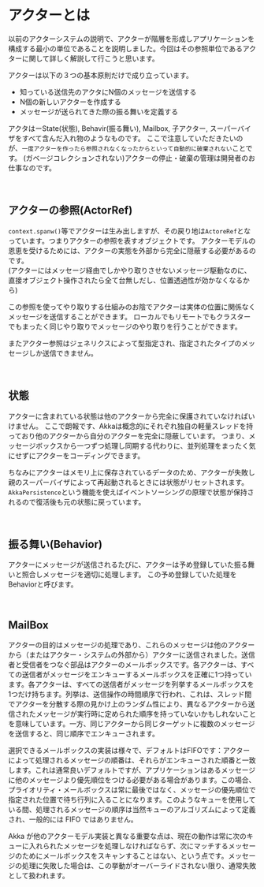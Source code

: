 # アクターとは
以前のアクターシステムの説明で、アクターが階層を形成しアプリケーションを構成する最小の単位であることを説明しました。今回はその参照単位であるアクターに関して詳しく解説して行こうと思います。

アクターは以下の３つの基本原則だけで成り立っています。

* 知っている送信先のアクタにN個のメッセージを送信する
* N個の新しいアクターを作成する
* メッセージが送られてきた際の振る舞いを定義する

アクタはーState(状態), Behavir(振る舞い), Mailbox, 子アクター, スーパーバイザをすべて含んだ入れ物のようなものです。
ここで注意していただきたいのが、`一度アクターを作ったら参照されなくなったからといって自動的に破棄されない`ことです。
(ガベージコレクションされない)アクターの停止・破棄の管理は開発者のお仕事なのです。

<br>

## アクターの参照(ActorRef)
`context.spanw()`等でアクターは生み出しますが、その戻り地は`ActoreRef`となっています。つまりアクターの参照を表すオブジェクトです。
アクターモデルの恩恵を受けるためには、アクターの実態を外部から完全に隠蔽する必要があるのです。<br>
(アクターにはメッセージ経由でしかやり取りさせないメッセージ駆動なのに、直接オブジェクト操作されたら全て台無しだし、位置透過性が効かなくなるから)

この参照を使ってやり取りする仕組みのお陰でアクターは実体の位置に関係なくメッセージを送信することができます。
ローカルでもリモートでもクラスターでもまったく同じやり取りでメッセージのやり取りを行うことができます。

またアクター参照はジェネリクスによって型指定され、指定されたタイプのメッセージしか送信できません。

<br>

## 状態
アクターに含まれている状態は他のアクターから完全に保護されていなければいけません。
ここで朗報です、Akkaは概念的にそれぞれ独自の軽量スレッドを持っており他のアクターから自分のアクターを完全に隠蔽しています。
つまり、メッセージボックスから一つずつ処理し同期する代わりに、並列処理をまったく気にせずにアクターをコーディングできます。

ちなみにアクターはメモリ上に保存されているデータのため、アクターが失敗し親のスーパーバイザによって再起動されるときには状態がリセットされます。`AkkaPersistence`という機能を使えばイベントソーシングの原理で状態が保持されるので復活後も元の状態に戻っています。

<br>

## 振る舞い(Behavior)
アクターにメッセージが送信されるたびに、アクターは予め登録していた振る舞いと照合しメッセージを適切に処理します。
この予め登録していた処理をBehaviorと呼びます。

<br>

## MailBox
アクターの目的はメッセージの処理であり、これらのメッセージは他のアクターから（またはアクター・システムの外部から）アクターに送信されました。送信者と受信者をつなぐ部品はアクターのメールボックスです。各アクターは、すべての送信者がメッセージをエンキューするメールボックスを正確に1つ持っています。各アクターは、すべての送信者がメッセージを列挙するメールボックスを1つだけ持ちます。列挙は、送信操作の時間順序で行われ、これは、スレッド間でアクターを分散する際の見かけ上のランダム性により、異なるアクターから送信されたメッセージが実行時に定められた順序を持っていないかもしれないことを意味しています。一方、同じアクターから同じターゲットに複数のメッセージを送信すると、同じ順序でエンキューされます。

選択できるメールボックスの実装は様々で、デフォルトはFIFOです：アクターによって処理されるメッセージの順番は、それらがエンキューされた順番と一致します。これは通常良いデフォルトですが、アプリケーションはあるメッセージに他のメッセージより優先順位をつける必要がある場合があります。この場合、プライオリティ・メールボックスは常に最後ではなく、メッセージの優先順位で指定された位置で待ち行列に入ることになります。このようなキューを使用している間、処理されるメッセージの順序は当然キューのアルゴリズムによって定義され、一般的には FIFO ではありません。

Akka が他のアクターモデル実装と異なる重要な点は、現在の動作は常に次のキューに入れられたメッセージを処理しなければならず、次にマッチするメッセージのためにメールボックスをスキャンすることはない、という点です。メッセージの処理に失敗した場合は、この挙動がオーバーライドされない限り、通常失敗として扱われます。




